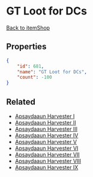 # GT Loot for DCs

<no description available>

[Back to itemShop](../item-shops.md)

## Properties

```json
{
    "id": 681,
    "name": "GT Loot for DCs",
    "count": -100
}
```

## Related

- [Apsaydaaun Harvester I](../items/19964-apsaydaaun-harvester-i.md)
- [Apsaydaaun Harvester II](../items/19965-apsaydaaun-harvester-ii.md)
- [Apsaydaaun Harvester III](../items/19966-apsaydaaun-harvester-iii.md)
- [Apsaydaaun Harvester IV](../items/19967-apsaydaaun-harvester-iv.md)
- [Apsaydaaun Harvester V](../items/19968-apsaydaaun-harvester-v.md)
- [Apsaydaaun Harvester VI](../items/19969-apsaydaaun-harvester-vi.md)
- [Apsaydaaun Harvester VII](../items/19970-apsaydaaun-harvester-vii.md)
- [Apsaydaaun Harvester VIII](../items/19971-apsaydaaun-harvester-viii.md)
- [Apsaydaaun Harvester IX](../items/19972-apsaydaaun-harvester-ix.md)

